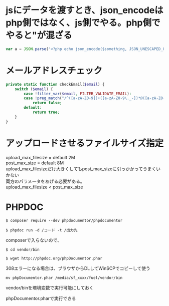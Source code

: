 # jsにデータを渡すとき、json_encodeはphp側ではなく、js側でやる。php側でやると&quot;が混ざる
```javascript
var a = JSON.parse('<?php echo json_encode($something, JSON_UNESCAPED_UNICODE); ?>');
```
# メールアドレスチェック  
```php
private static function checkEmail($email) {
    switch ($email) {
        case !filter_var($email, FILTER_VALIDATE_EMAIL):
        case !preg_match("/^([a-zA-Z0-9])+([a-zA-Z0-9\._-])*@([a-zA-Z0-9_-])+([a-zA-Z0-9\._-]+)+$/", $email):
            return false;
        default:
            return true;
    }
}
```

# アップロードさせるファイルサイズ指定

upload_max_filesize = default 2M   
post_max_size = default 8M   
upload_max_filesizeだけ大きくしてもpost_max_sizeに引っかかってうまくいかない   
両方のパラメータをあげる必要がある。   
upload_max_filesize < post_max_size

# PHPDOC
```$ composer require --dev phpdocumentor/phpdocumentor```

```$ phpdoc run -d /コード -t /出力先```

composerで入らないので、

```$ cd vendor/bin```

```$ wget http://phpdoc.org/phpDocumentor.phar```

308エラーになる場合は、ブラウザからDLしてWinSCPでコピーして使う

```mv phpDocumentor.phar /media/sf_xxxx/fuel/vendor/bin```

vendor/binを環境変数で実行可能にしておく

phpDocumentor.pharで実行できる
